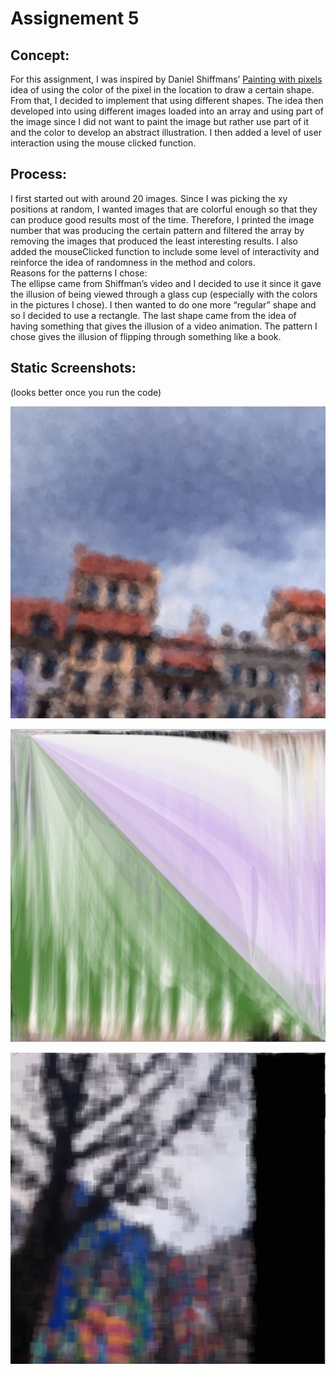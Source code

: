 # Assignement 5
## Concept:

For this assignment, I was inspired by Daniel Shiffmans’ [Painting with pixels](https://www.youtube.com/watch?v=NbX3RnlAyGU) idea of using the color of the pixel in the location to draw a certain shape. From that, I decided to implement that using different shapes. The idea then developed into using different images loaded into an array and using part of the image since I did not want to paint the image but rather use part of it and the color to develop an abstract illustration. I then added a level of user interaction using the mouse clicked function. 

## Process:

I first started out with around 20 images. Since I was picking the xy positions at random, I wanted images that are colorful enough so that they can produce good results most of the time. Therefore, I printed the image number that was producing the certain pattern and filtered the array by removing the images that produced the least interesting results. I also added the mouseClicked function to include some level of interactivity and reinforce the idea of  randomness in the method and colors. </br>
Reasons for the patterns I chose: </br> 
The ellipse came from Shiffman’s video and I decided to use it since it gave the illusion of being viewed through a glass cup (especially with the colors in the pictures I chose). I then wanted to do one more “regular” shape and so I decided to use a rectangle. The last shape came from the idea of having something that gives the illusion of a video animation. The pattern I chose gives the illusion of flipping through something like a book. 

## Static Screenshots: 

(looks better once you run the code) </br> 

![](https://github.com/LiyanIbrahim/intro-to-IM/blob/master/Octorber13/Intro1.png)

![](https://github.com/LiyanIbrahim/intro-to-IM/blob/master/Octorber13/Intro2.png)

![](https://github.com/LiyanIbrahim/intro-to-IM/blob/master/Octorber13/Intro3.png)
